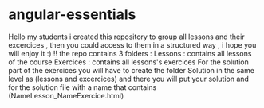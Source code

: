 # angular-essentials
Hello my students i created this repository to group all lessons and their excercices , then you could access to them in a structured way , i hope you will enjoy it :) !!
the repo contains 3 folders : 
Lessons : contains all lessons of the course
Exercices : contains all lessons's exercices 
For the solution part of the exercices you will have to create the folder Solution in the same level as (lessons and excercices) 
and there you will put your solution and for the solution file with a name that contains (NameLesson_NameExercice.html)
